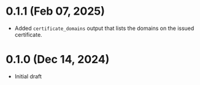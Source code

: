 # 0.1.1 (Feb 07, 2025)
* Added `certificate_domains` output that lists the domains on the issued certificate.

# 0.1.0 (Dec 14, 2024) 
* Initial draft
